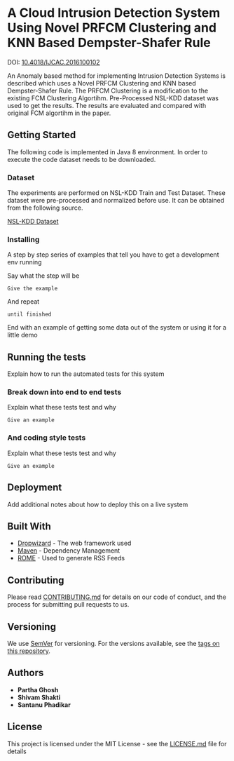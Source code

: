# A Cloud Intrusion Detection System Using Novel PRFCM Clustering and KNN Based Dempster-Shafer Rule

DOI: [10.4018/IJCAC.2016100102](http://www.igi-global.com/article/a-cloud-intrusion-detection-system-using-novel-prfcm-clustering-and-knn-based-dempster-shafer-rule/173770)

An Anomaly based method for implementing Intrusion Detection Systems is described which uses a Novel PRFCM Clustering and KNN based Dempster-Shafer Rule. The PRFCM Clustering is a modification to the existing FCM Clustering Algortihm. Pre-Processed NSL-KDD dataset was used to get the results. The results are evaluated and compared with original FCM algortihm in the paper.

## Getting Started

The following code is implemented in Java 8 environment. In order to execute the code dataset needs to be downloaded.  

### Dataset

The experiments are performed on NSL-KDD Train and Test Dataset. These dataset were pre-processed and normalized before use. It can be obtained from the following source. 

[NSL-KDD Dataset](http://www.unb.ca/research/iscx/dataset/iscx-NSL-KDD-dataset.html)

### Installing

A step by step series of examples that tell you have to get a development env running

Say what the step will be

```
Give the example
```

And repeat

```
until finished
```

End with an example of getting some data out of the system or using it for a little demo

## Running the tests

Explain how to run the automated tests for this system

### Break down into end to end tests

Explain what these tests test and why

```
Give an example
```

### And coding style tests

Explain what these tests test and why

```
Give an example
```

## Deployment

Add additional notes about how to deploy this on a live system

## Built With

* [Dropwizard](http://www.dropwizard.io/1.0.2/docs/) - The web framework used
* [Maven](https://maven.apache.org/) - Dependency Management
* [ROME](https://rometools.github.io/rome/) - Used to generate RSS Feeds

## Contributing

Please read [CONTRIBUTING.md](https://gist.github.com/PurpleBooth/b24679402957c63ec426) for details on our code of conduct, and the process for submitting pull requests to us.

## Versioning

We use [SemVer](http://semver.org/) for versioning. For the versions available, see the [tags on this repository](https://github.com/your/project/tags). 

## Authors

* **Partha Ghosh**
* **Shivam Shakti**
* **Santanu Phadikar**

## License

This project is licensed under the MIT License - see the [LICENSE.md](LICENSE.md) file for details
